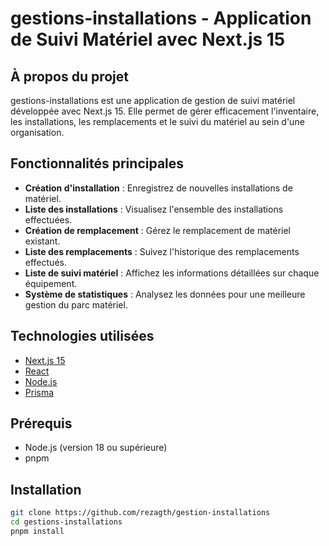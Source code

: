 # gestions-installations - Application de Suivi Matériel avec Next.js 15

## À propos du projet

gestions-installations est une application de gestion de suivi matériel développée avec Next.js 15. Elle permet de gérer efficacement l'inventaire, les installations, les remplacements et le suivi du matériel au sein d'une organisation.

## Fonctionnalités principales

- **Création d'installation** : Enregistrez de nouvelles installations de matériel.
- **Liste des installations** : Visualisez l'ensemble des installations effectuées.
- **Création de remplacement** : Gérez le remplacement de matériel existant.
- **Liste des remplacements** : Suivez l'historique des remplacements effectués.
- **Liste de suivi matériel** : Affichez les informations détaillées sur chaque équipement.
- **Système de statistiques** : Analysez les données pour une meilleure gestion du parc matériel.

## Technologies utilisées

- [Next.js 15](https://nextjs.org/)
- [React](https://reactjs.org/)
- [Node.js](https://nodejs.org/)
- [Prisma](https://www.prisma.io/)

## Prérequis

- Node.js (version 18 ou supérieure)
- pnpm

## Installation

```bash
git clone https://github.com/rezagth/gestion-installations
cd gestions-installations
pnpm install



